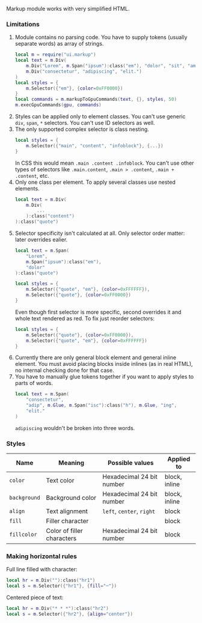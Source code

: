 Markup module works with very simplified HTML.

### Limitations

1. Module contains no parsing code. You have to supply tokens (usually separate words) as array of strings.
    ```lua
    local m = require("ui.markup")
    local text = m.Div(
        m.Div("Lorem", m.Span("ipsum"):class("em"), "dolor", "sit", "amet"),
        m.Div("consectetur", "adipiscing", "elit.")
    )
    local styles = {
        m.Selector({"em"}, {color=0xFF0000})
    }
    local commands = m.markupToGpuCommands(text, {}, styles, 50)
    m.execGpuCommands(gpu, commands)
    ```
1. Styles can be applied only to element classes. You can't use generic `div`, `span`, `*` selectors. You can't use ID selectors as well.
1. The only supported complex selector is class nesting.
    ```lua
    local styles = {
        m.Selector({"main", "content", "infoblock"}, {...})
    }
    ```
    In CSS this would mean `.main .content .infoblock`.
    You can't use other types of selectors like `.main.content`,
    `.main > .content`, `.main + .content`, etc.
1. Only one class per element. To apply several classes use nested elements.
    ```lua
    local text = m.Div(
        m.Div(
            ...
        ):class("content")
    ):class("quote")
    ```
1. Selector specificity isn't calculated at all. Only selector order matter: later overrides ealier.
    ```lua
    local text = m.Span(
        "Lorem",
        m.Span("ipsum"):class("em"),
        "dolor"
    ):class("quote")

    local styles = {
        m.Selector({"quote", "em"}, {color=0xFFFFFF}),
        m.Selector({"quote"}, {color=0xFF0000})
    }
    ```
    Even though first selector is more specific, second overrides it
    and whole text rendered as red. To fix just reorder selectors:
    ```lua
    local styles = {
        m.Selector({"quote"}, {color=0xFF0000}),
        m.Selector({"quote", "em"}, {color=0xFFFFFF})
    }
    ```
1. Currently there are only general block element and general inline element. You must avoid placing blocks inside inlines (as in real HTML), no internal checking done for that case.
1. You have to manually glue tokens together if you want to apply styles to parts of words.
    ```lua
    local text = m.Span(
        "consectetur",
        "adip", m.Glue, m.Span("isc"):class("h"), m.Glue, "ing",
        "elit."
    )
    ```
    `adipiscing` wouldn't be broken into three words.

### Styles

| Name | Meaning | Possible values | Applied to |
| --- | --- | --- | --- |
| `color` | Text color | Hexadecimal 24 bit number | block, inline |
| `background` | Background color | Hexadecimal 24 bit number | block, inline |
| `align` | Text alignment | `left`, `center`, `right` | block |
| `fill` | Filler character | | block |
| `fillcolor` | Color of filler characters | Hexadecimal 24 bit number | block |

### Making horizontal rules

Full line filled with character:

```lua
local hr = m.Div(""):class("hr1")
local s = m.Selector({"hr1"}, {fill="─"})
```

Centered piece of text:

```lua
local hr = m.Div("* * *"):class("hr2")
local s = m.Selector({"hr2"}, {align="center"})
```
